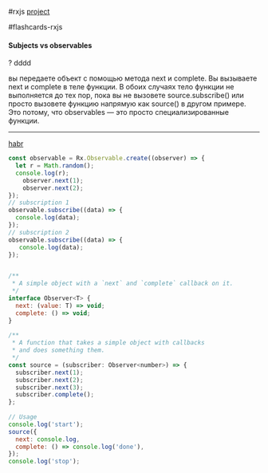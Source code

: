 #rxjs 
[project](https://stackblitz.com/edit/promise-vs-observable-example-kba756?file=src%2Fapp%2Fapp.component.ts)

#flashcards-rxjs

#### Subjects vs observables
?
dddd
<!--SR:!2023-11-29,1,230-->




вы передаете объект с помощью метода next и complete. Вы вызываете next и complete в теле функции. В обоих случаях тело функции не выполняется до тех пор, пока вы не вызовете source.subscribe() или просто вызовете функцию напрямую как source() в другом примере. Это потому, что observables — это просто специализированные функции. 

------------------

[habr](https://habr.com/ru/post/568064/)

``` js
const observable = Rx.Observable.create((observer) => {
  let r = Math.random();
  console.log(r);
    observer.next(1);  
    observer.next(2);  
});  
// subscription 1  
observable.subscribe((data) => {  
  console.log(data);   
});  
// subscription 2  
observable.subscribe((data) => {  
   console.log(data);   
});  
```

``` js

/**
 * A simple object with a `next` and `complete` callback on it.
 */
interface Observer<T> {
  next: (value: T) => void;
  complete: () => void;
}
 
/**
 * A function that takes a simple object with callbacks
 * and does something them.
 */
const source = (subscriber: Observer<number>) => {
  subscriber.next(1);
  subscriber.next(2);
  subscriber.next(3);
  subscriber.complete();
};
 
// Usage
console.log('start');
source({
  next: console.log,
  complete: () => console.log('done'),
});
console.log('stop');

```

